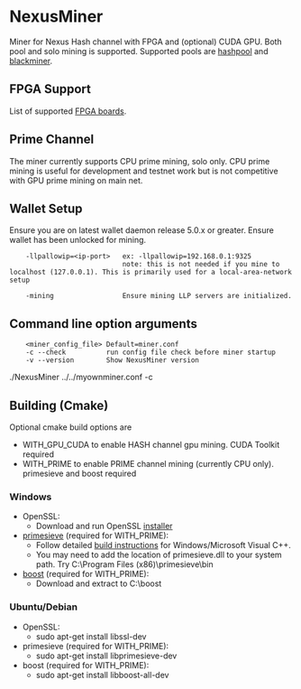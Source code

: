 # NexusMiner

Miner for Nexus Hash channel with FPGA and (optional) CUDA GPU. Both pool and solo mining is supported. Supported pools are [hashpool](https://hashpool.com/coins/NXS) and [blackminer](https://pool.blackminer.com/).

## FPGA Support
List of supported [FPGA boards](https://github.com/Nexusoft/NexusMiner/blob/v2.0/docs/fpga_support.md). 

## Prime Channel
The miner currently supports CPU prime mining, solo only.  CPU prime mining is useful for development and testnet work but is not competitive with GPU prime mining on main net.  
## Wallet Setup

Ensure you are on latest wallet daemon release 5.0.x or greater. Ensure wallet has been unlocked for mining.

```
    -llpallowip=<ip-port>   ex: -llpallowip=192.168.0.1:9325 
                            note: this is not needed if you mine to localhost (127.0.0.1). This is primarily used for a local-area-network setup

    -mining                 Ensure mining LLP servers are initialized.
```



## Command line option arguments
```
    <miner_config_file> Default=miner.conf
    -c --check          run config file check before miner startup
    -v --version        Show NexusMiner version
```

  ./NexusMiner ../../myownminer.conf -c

## Building (Cmake) 
Optional cmake build options are
* WITH_GPU_CUDA       to enable HASH channel gpu mining. CUDA Toolkit required
* WITH_PRIME          to enable PRIME channel mining (currently CPU only). primesieve and boost required

### Windows
* OpenSSL: 
    * Download and run OpenSSL [installer](https://slproweb.com/products/Win32OpenSSL.html)
* [primesieve](https://github.com/kimwalisch/primesieve) (required for WITH_PRIME): 
    * Follow detailed [build instructions](https://github.com/kimwalisch/primesieve/blob/master/doc/BUILD.md) for Windows/Microsoft Visual C++.
    * You may need to add the location of primesieve.dll to your system path.  Try C:\Program Files (x86)\primesieve\bin
* [boost](https://www.boost.org/users/download/) (required for WITH_PRIME):
    * Download and extract to C:\boost

### Ubuntu/Debian
* OpenSSL:
    * sudo apt-get install libssl-dev
* primesieve (required for WITH_PRIME):  
    * sudo apt-get install libprimesieve-dev
* boost (required for WITH_PRIME):
    * sudo apt-get install libboost-all-dev
